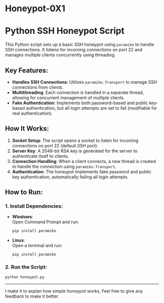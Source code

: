 # Honeypot-0X1

# Python SSH Honeypot Script

This Python script sets up a basic SSH honeypot using `paramiko` to handle SSH connections. It listens for incoming connections on port 22 and manages multiple clients concurrently using threading.

## Key Features:
- **Handles SSH Connections**: Utilizes `paramiko.Transport` to manage SSH connections from clients.
- **Multithreading**: Each connection is handled in a separate thread, allowing for concurrent management of multiple clients.
- **Fake Authentication**: Implements both password-based and public key-based authentication, but all login attempts are set to fail (modifiable for real authentication).

## How It Works:
1. **Socket Setup**: The script opens a socket to listen for incoming connections on port 22 (default SSH port).
2. **Server Key**: A 2048-bit RSA key is generated for the server to authenticate itself to clients.
3. **Connection Handling**: When a client connects, a new thread is created to handle the connection using `paramiko.Transport`.
4. **Authentication**: The honeypot implements fake password and public key authentication, automatically failing all login attempts.

## How to Run:

### 1. Install Dependencies:

- **Windows**:  
  Open Command Prompt and run:  
  ```bash
  pip install paramiko
  ```

- **Linux**:  
  Open a terminal and run:  
  ```bash
  pip install paramiko
  ```

### 2. Run the Script:

```bash
python honeypot.py
```

---
 I make it to explan how simple honeypot works,
Feel free to give any feedback to make it better.
